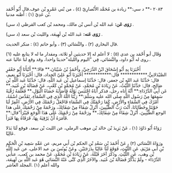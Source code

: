 ٢٠٨٣ -** د سي:** زيادة بن مُحَمَّد الأَنْصارِيّ (٤) ، من بْني عَمْرو بْن عوف.قال أَبُو أَحْمَد بْن عَدِيّ (١) : أظنه مدنيا.

**رَوَى عَن:** عَبد الله بْن أنس بْن مالك، ومحمد بْن كعب القرظي (د سي) .

**رَوَى عَنه:** عَبد الله بْن لَهِيعَة، والليث بْن سعد (د سي) .

قال البخاري (٢) ، والنَّسَائي (٣) ، وأبو حاتم (٤) : منكر الحديث.

وَقَال أبو أَحْمَد بن عدي (٥) : لا أعلم له إلا حديثين أو ثلاثة، ومقدار ما له لا يتابع عليه (٦) .روى له أَبُو داود، والنَّسَائي، فِي "اليوم والليلة"حديثا واحدا، وقد وقع لنا عاليا عنه.

أَخْبَرَنَا بِهِ أَبُو إِسْحَاقَ ابْنُ الدَّرَجِيِّ، وأَحْمَدُ بْنُ شَيْبَانَ،** قالا:** أَنْبَأَنَا أَبُو جَعْفَرٍ الصَّيْدَلانِيُّ،************ قال:************ أَخْبَرَنَا أَبُو عَلِيّ الحداد، قال: أَخْبَرَنَا أَبُو نعيم، قال: حَدَّثَنَا عَبد الله بْن جعفر، قال: حَدَّثَنَا إسماعيل بْن عَبد اللَّهِ، قال: حَدَّثَنَا عَبد اللَّهِ بْن صَالِحٍ، قال: حَدَّثَنَا اللَّيْثُ، عَنْ زِيَادَةَ بْنِ مُحَمَّدٍ، عَنْ مُحَمَّدِ بْنِ كَعْبٍ، عَنْ فَضَالَةَ بْنِ عُبَيد،** عَن أَبِي الدَّرْدَاءِ:** أَنَّهُ أتاه رجل، فذكر أَبَاهُ احْتَبَسَ بَوْلُهُ فَأَصَابَهُ حَصَاةُ الْبَوْلِ،** فَعَلَّمَهُ رُقْيَةً سَمِعَهَا مِنْ رَسُول اللَّهِ صلى الله عليه وسَلَّمَ:** رَبُّنَا اللَّهُ الَّذِي فِي السَّمَاءِ، تَقَدَّسَ اسْمُهُ، أَمْرُكَ فِي السَّمَاءِ والأَرْضِ، كَمَا رَحْمَتُكَ فِي السَّمَاءِ فَاجْعَلْ رَحْمَتَكَ فِي الأَرْضِ، اغْفِرْ لَنَا حَوْبَنَا وخَطَايَانَا، أَنْتَ رَبُّ الطَّيِّبِينَ، أَنْزِلْ شِفَاءً مِنْ شِفَائِكَ، ورَحْمَةً مِنْ رَحْمَتِكَ عَلَى هذا الوجع الطَّيِّبِينَ، أَنْزِلْ شِفَاءً مِنْ شِفَائِكَ،** ورَحْمَةً مِنْ رَحْمَتِكَ عَلَى هَذَا الْوَجَعِ فَيَبْرَأَ"قال:** فَأَمَرَهُ أَنْ يَرْقِيَهُ بِهَا، فَرَقَاهُ بِهَا فَبَرَأَ.

رَوَاهُ أَبُو دَاوُدَ (١) ، عَنْ يَزِيدَ بْن خالد بْن موهب الرملي، عن الليث بْن سعد، فوقع لَنَا بَدَلا عَالِيًا.

ورَوَاهُ النَّسَائي (٢) ، عَنْ أَحْمَدَ بْنِ سَعْدِ بْنِ الحكم بْن أَبي مريم، عن عَمِّهِ سَعِيد بْنِ الْحَكَمِ بْنِ أَبي مَرْيَمَ، عَنِ اللَّيْثِ، فَوَقَعَ لَنَا عَالِيًا بِدَرَجَتَيْنِ. وعَنْ يُونُسَ بن عبد الاعلى، عن عَبد اللَّهِ بْن وهب، عَنِ اللَّيْثِ. وذَكَرَ آخَرَ قَبْلَهُ، عَنْ زِيَادَةَ بْنِ مُحَمَّدٍ، عَنْ محمد بن كعب، عنأَبي الدَّرْدَاء - ولَمْ يَذْكُرْ فَضَالَةَ بْنَ عُبَيد. والآخَرُ الَّذِي كَنَّى عَنْهُ النَّسَائي هُوَ عَبد اللَّهِ بن لَهِيعَة، والله أعلم (١) .المجلد العاشر
